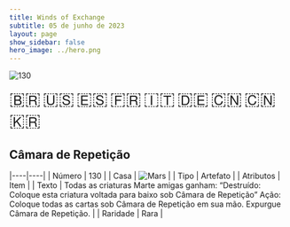 ```yaml
---
title: Winds of Exchange
subtitle: 05 de junho de 2023
layout: page
show_sidebar: false
hero_image: ../hero.png
---
```


![130](https://mastervault-storage-prod.s3.amazonaws.com/media/card_front/pt/600_130_c191f7c29bb0_pt.png)

<span title="Português" style="font-size: 32px;cursor: pointer;" onclick="javascript:document.querySelector('img[alt=\'130\']').src=document.querySelector('img[alt=\'130\']').src.replace(/card_front\/[^/]+/, 'card_front/pt').replace(/_[^/.0-9]+\.png/, '_pt.png')">🇧🇷</span>
<span title="English" style="font-size: 32px;cursor: pointer;" onclick="javascript:document.querySelector('img[alt=\'130\']').src=document.querySelector('img[alt=\'130\']').src.replace(/card_front\/[^/]+/, 'card_front/en').replace(/_[^/.0-9]+\.png/, '_en.png')">🇺🇸</span>
<span title="Español" style="font-size: 32px;cursor: pointer;" onclick="javascript:document.querySelector('img[alt=\'130\']').src=document.querySelector('img[alt=\'130\']').src.replace(/card_front\/[^/]+/, 'card_front/es').replace(/_[^/.0-9]+\.png/, '_es.png')">🇪🇸</span>
<span title="Français" style="font-size: 32px;cursor: pointer;" onclick="javascript:document.querySelector('img[alt=\'130\']').src=document.querySelector('img[alt=\'130\']').src.replace(/card_front\/[^/]+/, 'card_front/fr').replace(/_[^/.0-9]+\.png/, '_fr.png')">🇫🇷</span>
<span title="Italiano" style="font-size: 32px;cursor: pointer;" onclick="javascript:document.querySelector('img[alt=\'130\']').src=document.querySelector('img[alt=\'130\']').src.replace(/card_front\/[^/]+/, 'card_front/it').replace(/_[^/.0-9]+\.png/, '_it.png')">🇮🇹</span>
<span title="Deutsche" style="font-size: 32px;cursor: pointer;" onclick="javascript:document.querySelector('img[alt=\'130\']').src=document.querySelector('img[alt=\'130\']').src.replace(/card_front\/[^/]+/, 'card_front/de').replace(/_[^/.0-9]+\.png/, '_de.png')">🇩🇪</span>
<span title="简体中文" style="font-size: 32px;cursor: pointer;" onclick="javascript:document.querySelector('img[alt=\'130\']').src=document.querySelector('img[alt=\'130\']').src.replace(/card_front\/[^/]+/, 'card_front/zh-hans').replace(/_[^/.0-9]+\.png/, '_zh-hans.png')">🇨🇳</span>
<span title="繁體中文" style="font-size: 32px;cursor: pointer;" onclick="javascript:document.querySelector('img[alt=\'130\']').src=document.querySelector('img[alt=\'130\']').src.replace(/card_front\/[^/]+/, 'card_front/zh-hant').replace(/_[^/.0-9]+\.png/, '_zh-hant.png')">🇨🇳</span>
<span title="한국어" style="font-size: 32px;cursor: pointer;" onclick="javascript:document.querySelector('img[alt=\'130\']').src=document.querySelector('img[alt=\'130\']').src.replace(/card_front\/[^/]+/, 'card_front/ko').replace(/_[^/.0-9]+\.png/, '_ko.png')">🇰🇷</span>

## Câmara de Repetição

|----|----|
| Número | 130 |
| Casa | ![Mars](https://archonarcana.com/images/thumb/d/de/Mars.png/22px-Mars.png "Marte") |
| Tipo | Artefato |
| Atributos | Item |
| Texto | Todas as criaturas Marte amigas ganham: “Destruído: Coloque esta criatura voltada para baixo sob Câmara de Repetição”  Ação: Coloque todas as cartas sob Câmara de Repetição em sua mão. Expurgue Câmara de Repetição. |
| Raridade | Rara |

